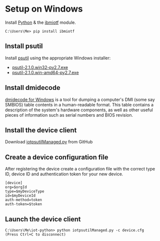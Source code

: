 # Setup on Windows
Install [Python](https://www.python.org/downloads/) & the [ibmiotf](https://pypi.python.org/pypi/ibmiotf/) module.
```
C:\Users\Me> pip install ibmiotf
```

## Install psutil
Install [psutil](https://pypi.python.org/pypi?:action=display&name=psutil#downloads) using the appropriate Windows installer:
 * [psutil-2.1.0.win32-py2.7.exe](https://pypi.python.org/packages/2.7/p/psutil/psutil-2.1.0.win32-py2.7.exe#md5=cfe1b146fc38176e4e63290fa15029a1)
 * [psutil-2.1.0.win-amd64-py2.7.exe](https://pypi.python.org/packages/2.7/p/psutil/psutil-2.1.0.win-amd64-py2.7.exe#md5=db0ee08adb7f00386ee419dcf414d451)


## Install dmidecode
[dmidecode for Windows](http://gnuwin32.sourceforge.net/packages/dmidecode.htm) is a tool for 
dumping a computer's DMI (some say SMBIOS) table contents in a human-readable 
format. This table contains a description of the system's hardware components, as well as other
useful pieces of information such as serial numbers and BIOS revision.


## Install the device client
Download [iotpsutilManaged.py](https://raw.githubusercontent.com/ibm-messaging/iot-python/master/samples/managedDevice/iotpsutilManaged.py) from GitHub


## Create a device configuration file
After registering the device create a configuration file with the correct type ID, device ID and authentication token
for your new device.

```
[device]
org=$orgId
type=$myDeviceType
id=$myDeviceId
auth-method=token
auth-token=$token
```

## Launch the device client
```
C:\Users\Me\iot-python> python iotpsutilManaged.py -c device.cfg
(Press Ctrl+C to disconnect)
```
